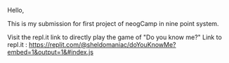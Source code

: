 Hello,

This is my submission for first project of neogCamp in nine point system.

Visit the repl.it link to directly play the game of "Do you know me?"
Link to repl.it : https://replit.com/@sheldomaniac/doYouKnowMe?embed=1&output=1&#index.js
